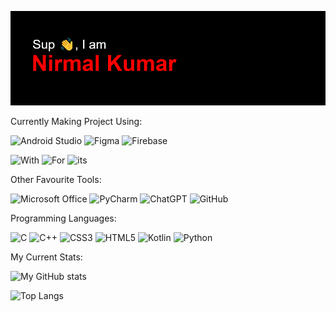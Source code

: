 ![header](https://github.com/SweetyAnime/SweetyAnime/blob/main/header.png?raw=true)

Currently Making Project Using:

![Android Studio](https://img.shields.io/badge/Android%20Studio-3DDC84.svg?style=for-the-badge&logo=android-studio&logoColor=white)
![Figma](https://img.shields.io/badge/figma-%23F24E1E.svg?style=for-the-badge&logo=figma&logoColor=white)
![Firebase](https://img.shields.io/badge/Firebase-039BE5?style=for-the-badge&logo=Firebase&logoColor=white)



![With](https://forthebadge.com/images/badges/made-with-kotlin.svg)
![For](https://forthebadge.com/images/badges/built-for-android.svg)
![its](https://forthebadge.com/images/badges/for-you.svg)

Other Favourite Tools:

![Microsoft Office](https://img.shields.io/badge/Microsoft_Office-D83B01?style=for-the-badge&logo=microsoft-office&logoColor=white)
![PyCharm](https://img.shields.io/badge/pycharm-143?style=for-the-badge&logo=pycharm&logoColor=black&color=black&labelColor=green)
![ChatGPT](https://img.shields.io/badge/chatGPT-74aa9c?style=for-the-badge&logo=openai&logoColor=white)
![GitHub](https://img.shields.io/badge/github-%23121011.svg?style=for-the-badge&logo=github&logoColor=white)

Programming Languages:

![C](https://img.shields.io/badge/c-%2300599C.svg?style=for-the-badge&logo=c&logoColor=white)
![C++](https://img.shields.io/badge/c++-%2300599C.svg?style=for-the-badge&logo=c%2B%2B&logoColor=white)
![CSS3](https://img.shields.io/badge/css3-%231572B6.svg?style=for-the-badge&logo=css3&logoColor=white)
![HTML5](https://img.shields.io/badge/html5-%23E34F26.svg?style=for-the-badge&logo=html5&logoColor=white)
![Kotlin](https://img.shields.io/badge/kotlin-%237F52FF.svg?style=for-the-badge&logo=kotlin&logoColor=white)
![Python](https://img.shields.io/badge/python-3670A0?style=for-the-badge&logo=python&logoColor=ffdd54)


My Current Stats:

![My GitHub stats](https://github-readme-stats.vercel.app/api?username=SweetyAnime&show_icons=true&theme=transparent)

![Top Langs](https://github-readme-stats.vercel.app/api/top-langs/?username=SweetyAnime&theme=transparent)


